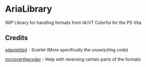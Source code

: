 # AriaLibrary
WIP Library for handling formats from IA/VT Colorful for the PS Vita

## Credits
[xdanieldzd](https://github.com/xdanieldzf) - Scarlet (More specifically the unswizzling code)

[mrcloverthecoder](https://github.com/mrcloverthecoder) - Help with reversing certain parts of the formats

